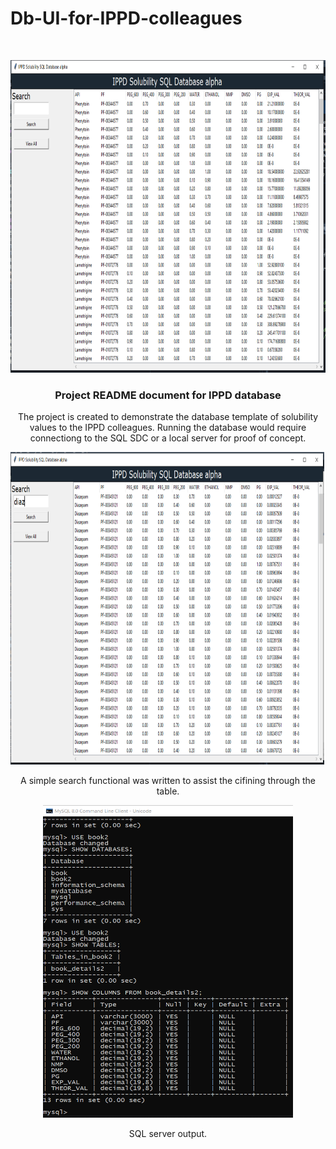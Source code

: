 # Db-UI-for-IPPD-colleagues


<!-- PROJECT LOGO -->
<br />
<p align="center">
  <a href="https://github.com/AlexBoldin/Db-UI-for-IPPD-colleagues/blob/main/README.md">
    <img src="/images_description/GUI1.png" alt="UI created for reading the db." width="800" height="500">
  </a>

<h3 align="center">Project README document for IPPD database</h3>

<p align="center">
    The project is created to demonstrate the database template of solubility values to the IPPD colleagues.
    Running the database would require connectiong to the SQL SDC or a local server for proof of concept.

<p align="center">
  <a alt="Functional">
    <img src="/images_description/GUI2.png" alt="UI created for reading the db." width="800" height="500">
  </a>    
<p align="center">
    A simple search functional was written to assist the cifining through the table.
  
  
<p align="center">
  <a alt="Functional">
    <img src="/images_description/SQL_server.png" alt="SQL server." width="400" height="500">
  </a>    
<p align="center">
    SQL server output.
  
  
   <br />
  </p>
</p>
